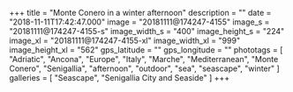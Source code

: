 +++
title = "Monte Conero in a winter afternoon"
description = ""
date = "2018-11-11T17:42:47.000"
image = "20181111@174247-4155"
image_s = "20181111@174247-4155-s"
image_width_s = "400"
image_height_s = "224"
image_xl = "20181111@174247-4155-xl"
image_width_xl = "999"
image_height_xl = "562"
gps_latitude = ""
gps_longitude = ""
phototags = [ "Adriatic", "Ancona", "Europe", "Italy", "Marche", "Mediterranean", "Monte Conero", "Senigallia", "afternoon", "outdoor", "sea", "seascape", "winter" ]
galleries = [ "Seascape", "Senigallia City and Seaside" ]
+++

